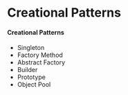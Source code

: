 # Creational Patterns

#### Creational Patterns

* Singleton
* Factory Method
* Abstract Factory
* Builder
* Prototype
* Object Pool
